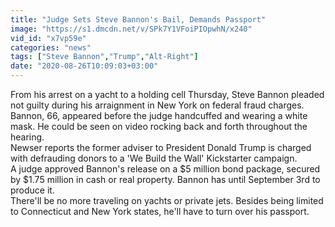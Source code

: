 ```yaml
---
title: "Judge Sets Steve Bannon's Bail, Demands Passport"
image: "https://s1.dmcdn.net/v/SPk7Y1VFoiPIOpwhN/x240"
vid_id: "x7vp59e"
categories: "news"
tags: ["Steve Bannon","Trump","Alt-Right"]
date: "2020-08-26T10:09:03+03:00"
---
```

From his arrest on a yacht to a holding cell Thursday, Steve Bannon pleaded not guilty during his arraignment in New York on federal fraud charges.  <br>Bannon, 66, appeared before the judge handcuffed and wearing a white mask. He could be seen on video rocking back and forth throughout the hearing.  <br>Newser reports the former adviser to President Donald Trump is charged with defrauding donors to a 'We Build the Wall' Kickstarter campaign.  <br>A judge approved Bannon's release on a $5 million bond package, secured by $1.75 million in cash or real property. Bannon has until September 3rd to produce it.  <br>There'll be no more traveling on yachts or private jets. Besides being limited to Connecticut and New York states, he'll have to turn over his passport.
